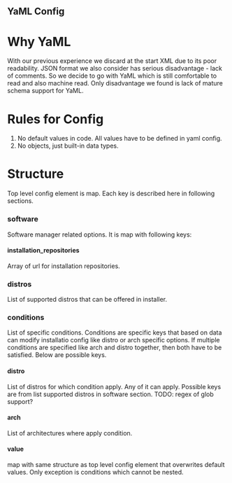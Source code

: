 YaML Config
-----------

Why YaML
========

With our previous experience we discard at the start XML due to its poor readability.
JSON format we also consider has serious disadvantage - lack of comments.
So we decide to go with YaML which is still comfortable to read and also machine read.
Only disadvantage we found is lack of mature schema support for YaML.

Rules for Config
================

1. No default values in code. All values have to be defined in yaml config.
2. No objects, just built-in data types.

Structure
=========

Top level config element is map. Each key is described here in following sections.

### software

Software manager related options. It is map with following keys:

#### installation\_repositories

Array of url for installation repositories.

### distros

List of supported distros that can be offered in installer.

### conditions

List of specific conditions. Conditions are specific keys that based on data can modify
installatio config like distro or arch specific options. If multiple conditions
are specified like arch and distro together, then both have to be satisfied.
Below are possible keys.

#### distro

List of distros for which condition apply. Any of it can apply. Possible keys are from list
supported distros in software section. TODO: regex of glob support?

#### arch

List of architectures where apply condition.

#### value

map with same structure as top level config element that overwrites default values. Only exception
is conditions which cannot be nested.
